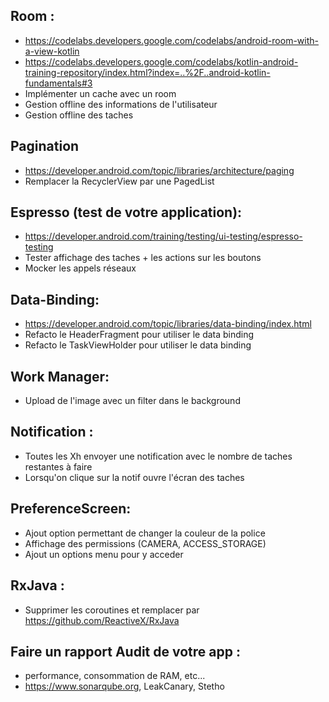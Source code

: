 ## Room :
  - https://codelabs.developers.google.com/codelabs/android-room-with-a-view-kotlin
  - https://codelabs.developers.google.com/codelabs/kotlin-android-training-repository/index.html?index=..%2F..android-kotlin-fundamentals#3
  - Implémenter un cache avec un room
  - Gestion offline des informations de l'utilisateur
  - Gestion offline des taches


## Pagination
- https://developer.android.com/topic/libraries/architecture/paging
- Remplacer la RecyclerView par une PagedList


## Espresso (test de votre application):
  - https://developer.android.com/training/testing/ui-testing/espresso-testing
  - Tester affichage des taches + les actions sur les boutons
  - Mocker les appels réseaux



## Data-Binding:
  - https://developer.android.com/topic/libraries/data-binding/index.html
  - Refacto le HeaderFragment pour utiliser le data binding
  - Refacto le TaskViewHolder pour utiliser le data binding



## Work Manager:
  - Upload de l'image avec un filter dans le background



## Notification : 
  - Toutes les Xh envoyer une notification avec le nombre de taches restantes à faire
  - Lorsqu'on clique sur la notif ouvre l'écran des taches



## PreferenceScreen:
  - Ajout option permettant de changer la couleur de la police
  - Affichage des permissions (CAMERA, ACCESS_STORAGE)
  - Ajout un options menu pour y acceder




## RxJava : 
  - Supprimer les coroutines et remplacer par https://github.com/ReactiveX/RxJava



## Faire un rapport Audit de votre app : 
  - performance, consommation de RAM, etc...
  - https://www.sonarqube.org, LeakCanary, Stetho

